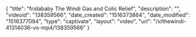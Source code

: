 {
    "title": "fridababy The Windi Gas and Colic Relief",
    "description": "",
    "videoid": "138359566",
    "date_created": "1516373864",
    "date_modified": "1516377094",
    "type": "captivate",
    "layout": "video",
    "url": "\/v\/thewindi-41314036-vo-mp4\/138359566"
}
